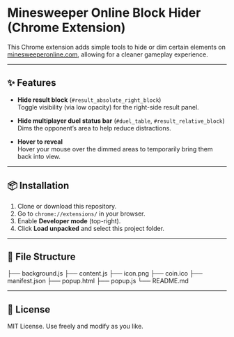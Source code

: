 # Minesweeper Online Block Hider (Chrome Extension)

This Chrome extension adds simple tools to hide or dim certain elements on [minesweeperonline.com](https://minesweeperonline.com), allowing for a cleaner gameplay experience.

---

## ✨ Features

- **Hide result block** (`#result_absolute_right_block`)  
  Toggle visibility (via low opacity) for the right-side result panel.

- **Hide multiplayer duel status bar** (`#duel_table`, `#result_relative_block`)  
  Dims the opponent’s area to help reduce distractions.

- **Hover to reveal**  
  Hover your mouse over the dimmed areas to temporarily bring them back into view.

---

## 📦 Installation

1. Clone or download this repository.
2. Go to `chrome://extensions/` in your browser.
3. Enable **Developer mode** (top-right).
4. Click **Load unpacked** and select this project folder.

---

## 🔧 File Structure

├── background.js
├── content.js
├── icon.png
├── coin.ico
├── manifest.json
├── popup.html
├── popup.js
└── README.md


---

## 📜 License

MIT License. Use freely and modify as you like.